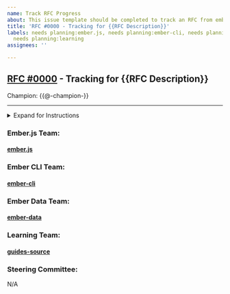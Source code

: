 ```yaml
---
name: Track RFC Progress
about: This issue template should be completed to track an RFC from emberjs/rfcs
title: 'RFC #0000 - Tracking for {{RFC Description}}'
labels: needs planning:ember.js, needs planning:ember-cli, needs planning:ember-data,
  needs planning:learning
assignees: ''

---
```


## [RFC #0000](https://github.com/emberjs/rfcs/blob/master/text/0000-ABCDE.md) - Tracking for {{RFC Description}} 

Champion: {{@-champion-}}

---

<details>
  <summary>Expand for Instructions</summary>
  
All teams need to consider a merged RFC to plan any required work. Each team should comment on or edit this with links to issues for the work (or a note to the effect of "No work required"). 

See [the README](https://github.com/emberjs/rfc-tracking/blob/master/README.md) for more information
See https://github.com/emberjs/rfc-tracking/issues/3 for an example

Under each team, for each repo requiring work for the RFC under that team:
`### [repo name](repo url)`

`- [ ] (issue or pr) description, (issue or pr) link` 

Remove Repos that do not apply, conversely, there will probably be other repos that need work and should be added.
</details>

### Ember.js Team:

#### [ember.js](https://github.com/emberjs/ember.js)

<!--

- [ ] A thing required for this RFC in this repo, https://github.com/emberjs/ember.js/pull/ABCDE

-->

### Ember CLI Team:

#### [ember-cli](https://github.com/ember-cli/ember-cli)

<!--

- [ ] A thing required for this RFC in this repo, https://github.com/ember-cli/ember-cli/pull/ABCDE

-->

### Ember Data Team:

#### [ember-data](https://github.com/emberjs/data)

<!--

- [ ] A thing required for this RFC in this repo, https://github.com/emberjs/data/pull/ABCDE

-->

### Learning Team:

#### [guides-source](https://github.com/ember-learn/guides-source)

<!--

- [ ] A thing required for this RFC in this repo, https://github.com/ember-learn/guides-source/pull/ABCDE

-->

### Steering Committee:

N/A
